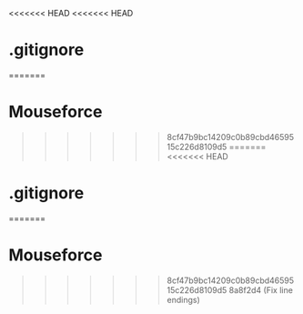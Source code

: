 <<<<<<< HEAD
<<<<<<< HEAD
# .gitignore
=======
# Mouseforce
>>>>>>> 8cf47b9bc14209c0b89cbd4659515c226d8109d5
=======
<<<<<<< HEAD
# .gitignore
=======
# Mouseforce
>>>>>>> 8cf47b9bc14209c0b89cbd4659515c226d8109d5
>>>>>>> 8a8f2d4 (Fix line endings)
